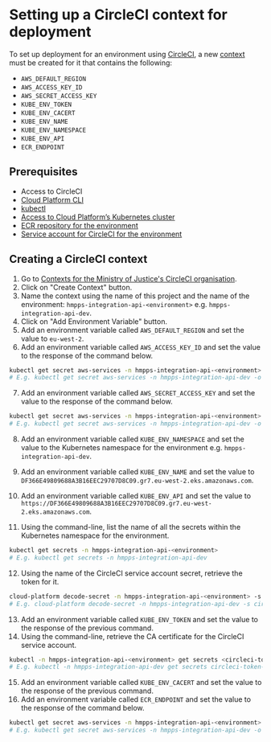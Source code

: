 # Setting up a CircleCI context for deployment

To set up deployment for an environment using [CircleCI](https://circleci.com/), a
new [context](https://circleci.com/docs/contexts/) must be created for it that contains the following:

- `AWS_DEFAULT_REGION`
- `AWS_ACCESS_KEY_ID`
- `AWS_SECRET_ACCESS_KEY`
- `KUBE_ENV_TOKEN`
- `KUBE_ENV_CACERT`
- `KUBE_ENV_NAME`
- `KUBE_ENV_NAMESPACE`
- `KUBE_ENV_API`
- `ECR_ENDPOINT`

## Prerequisites

- Access to CircleCI
- [Cloud Platform CLI](https://user-guide.cloud-platform.service.justice.gov.uk/documentation/getting-started/cloud-platform-cli.html#cloud-platform-cli)
- [kubectl](https://kubernetes.io/docs/tasks/tools/#kubectl)
- [Access to Cloud Platform’s Kubernetes cluster](https://user-guide.cloud-platform.service.justice.gov.uk/documentation/getting-started/kubectl-config.html#installing-kubectl)
- [ECR repository for the environment](https://user-guide.cloud-platform.service.justice.gov.uk/documentation/getting-started/ecr-setup.html)
- [Service account for CircleCI for the environment](https://user-guide.cloud-platform.service.justice.gov.uk/documentation/deploying-an-app/using-circleci-for-continuous-deployment.html#creating-a-service-account-for-circleci)

## Creating a CircleCI context

1. Go to [Contexts for the Ministry of Justice's CircleCI organisation](https://app.circleci.com/settings/organization/github/ministryofjustice/contexts?return-to=https%3A%2F%2Fapp.circleci.com%2Fprojects%2Fproject-dashboard%2Fgithub%2Fministryofjustice%2F).
2. Click on "Create Context" button.
3. Name the context using the name of this project and the name of the
   environment: `hmpps-integration-api-<environment>` e.g. `hmpps-integration-api-dev`.
4. Click on "Add Environment Variable" button.
5. Add an environment variable called `AWS_DEFAULT_REGION` and set the value to `eu-west-2`.
6. Add an environment variable called `AWS_ACCESS_KEY_ID` and set the value to the response of the command below.

```bash
kubectl get secret aws-services -n hmpps-integration-api-<environment> -o json | jq -r ".data.ecr" | base64 --decode | jq -r '."access-credentials"."access-key-id"'
# E.g. kubectl get secret aws-services -n hmpps-integration-api-dev -o json | jq -r ".data.ecr" | base64 --decode | jq -r '."access-credentials"."access-key-id"'
```

7. Add an environment variable called `AWS_SECRET_ACCESS_KEY` and set the value to the response of the command below.

```bash
kubectl get secret aws-services -n hmpps-integration-api-<environment> -o json | jq -r ".data.ecr" | base64 --decode | jq -r '."access-credentials"."secret-access-key"'
# E.g. kubectl get secret aws-services -n hmpps-integration-api-dev -o json | jq -r ".data.ecr" | base64 --decode | jq -r '."access-credentials"."secret-access-key"'
```

8. Add an environment variable called `KUBE_ENV_NAMESPACE` and set the value to the Kubernetes namespace for the
   environment e.g. `hmpps-integration-api-dev`.
9. Add an environment variable called `KUBE_ENV_NAME` and set the value
    to `DF366E49809688A3B16EEC29707D8C09.gr7.eu-west-2.eks.amazonaws.com`.
10. Add an environment variable called `KUBE_ENV_API` and set the value
    to `https://DF366E49809688A3B16EEC29707D8C09.gr7.eu-west-2.eks.amazonaws.com`.

11. Using the command-line, list the name of all the secrets within the Kubernetes namespace for the environment.

```bash
kubectl get secrets -n hmpps-integration-api-<environment>
# E.g. kubectl get secrets -n hmpps-integration-api-dev
```

12. Using the name of the CircleCI service account secret, retrieve the token for it.

```bash
cloud-platform decode-secret -n hmpps-integration-api-<environment> -s <circleci-token-secret-name> | jq -r '.data."token"'
# E.g. cloud-platform decode-secret -n hmpps-integration-api-dev -s circleci-token-z123 | jq -r '.data."token"'
```

13. Add an environment variable called `KUBE_ENV_TOKEN` and set the value to the response of the previous command.
14. Using the command-line, retrieve the CA certificate for the CircleCI service account.

```bash
kubectl -n hmpps-integration-api-<environment> get secrets <circleci-token-secret-name> -o json | jq -r '.data."ca.crt"'
# E.g. kubectl -n hmpps-integration-api-dev get secrets circleci-token-z123 -o json | jq -r '.data."ca.crt"'
```

15. Add an environment variable called `KUBE_ENV_CACERT` and set the value to the response of the previous command.
16. Add an environment variable called `ECR_ENDPOINT` and set the value to the response of the command below.

```bash
kubectl get secret aws-services -n hmpps-integration-api-<environment> -o json | jq -r ".data.ecr" | base64 --decode | jq -r '."repo-url"'
# E.g. kubectl get secret aws-services -n hmpps-integration-api-dev -o json | jq -r ".data.ecr" | base64 --decode | jq -r '."repo-url"'
```
